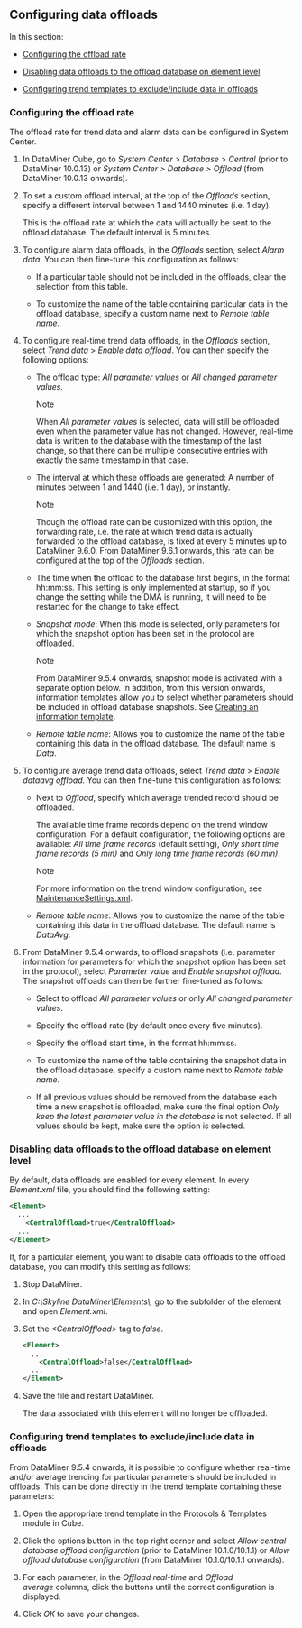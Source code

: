 ## Configuring data offloads

In this section:

- [Configuring the offload rate](#configuring-the-offload-rate)

- [Disabling data offloads to the offload database on element level](#disabling-data-offloads-to-the-offload-database-on-element-level)

- [Configuring trend templates to exclude/include data in offloads](#configuring-trend-templates-to-excludeinclude-data-in-offloads)

### Configuring the offload rate

The offload rate for trend data and alarm data can be configured in System Center.

1. In DataMiner Cube, go to *System Center \>* *Database \> Central* (prior to DataMiner 10.0.13) or *System Center \>* *Database \> Offload* (from DataMiner 10.0.13 onwards).

2. To set a custom offload interval, at the top of the *Offloads* section, specify a different interval between 1 and 1440 minutes (i.e. 1 day).

    This is the offload rate at which the data will actually be sent to the offload database. The default interval is 5 minutes.

3. To configure alarm data offloads, in the *Offloads* section, select *Alarm data*. You can then fine-tune this configuration as follows:

    - If a particular table should not be included in the offloads, clear the selection from this table.

    - To customize the name of the table containing particular data in the offload database, specify a custom name next to *Remote table name*.

4. To configure real-time trend data offloads, in the *Offloads* section, select *Trend data* > *Enable data offload*. You can then specify the following options:

    - The offload type: *All parameter values* or *All changed parameter values.*

        > [!NOTE]
        > When *All parameter values* is selected, data will still be offloaded even when the parameter value has not changed. However, real-time data is written to the database with the timestamp of the last change, so that there can be multiple consecutive entries with exactly the same timestamp in that case.

    - The interval at which these offloads are generated: A number of minutes between 1 and 1440 (i.e. 1 day), or instantly.

        > [!NOTE]
        > Though the offload rate can be customized with this option, the forwarding rate, i.e. the rate at which trend data is actually forwarded to the offload database, is fixed at every 5 minutes up to DataMiner 9.6.0. From DataMiner 9.6.1 onwards, this rate can be configured at the top of the *Offloads* section.

    - The time when the offload to the database first begins, in the format hh:mm:ss. This setting is only implemented at startup, so if you change the setting while the DMA is running, it will need to be restarted for the change to take effect.

    - *Snapshot mode*: When this mode is selected, only parameters for which the snapshot option has been set in the protocol are offloaded.

        > [!NOTE]
        > From DataMiner 9.5.4 onwards, snapshot mode is activated with a separate option below. In addition, from this version onwards, information templates allow you to select whether parameters should be included in offload database snapshots. See [Creating an information template](../../part_2/protocols/Creating_an_information_template.md).

    - *Remote table name*: Allows you to customize the name of the table containing this data in the offload database. The default name is *Data*.

5. To configure average trend data offloads, select *Trend data* > *Enable dataavg offload.* You can then fine-tune this configuration as follows:

    - Next to *Offload*, specify which average trended record should be offloaded.

        The available time frame records depend on the trend window configuration. For a default configuration, the following options are available: *All time frame records* (default setting), *Only short time frame records (5 min)* and *Only long time frame records (60 min)*.

        > [!NOTE]
        > For more information on the trend window configuration, see [MaintenanceSettings.xml](../../part_7/SkylineDataminerFolder/MaintenanceSettings_xml.md#maintenancesettingsxml).

    - *Remote table name*: Allows you to customize the name of the table containing this data in the offload database. The default name is *DataAvg*.

6. From DataMiner 9.5.4 onwards, to offload snapshots (i.e. parameter information for parameters for which the snapshot option has been set in the protocol), select *Parameter value* and *Enable snapshot offload*. The snapshot offloads can then be further fine-tuned as follows:

    - Select to offload *All parameter values* or only *All changed parameter values*.

    - Specify the offload rate (by default once every five minutes).

    - Specify the offload start time, in the format hh:mm:ss.

    - To customize the name of the table containing the snapshot data in the offload database, specify a custom name next to *Remote table name*.

    - If all previous values should be removed from the database each time a new snapshot is offloaded, make sure the final option *Only keep the latest parameter value in the database* is not selected. If all values should be kept, make sure the option is selected.

### Disabling data offloads to the offload database on element level

By default, data offloads are enabled for every element. In every *Element.xml* file, you should find the following setting:

```xml
<Element>                             
  ...                                    
    <CentralOffload>true</CentralOffload>
  ...                                    
</Element>                            
```

If, for a particular element, you want to disable data offloads to the offload database, you can modify this setting as follows:

1. Stop DataMiner.

2. In *C:\\Skyline DataMiner\\Elements\\,* go to the subfolder of the element and open *Element.xml*.

3. Set the *\<CentralOffload>* tag to *false*.

    ```xml
    <Element>                              
      ...                                     
        <CentralOffload>false</CentralOffload>
      ...                                     
    </Element>                             
    ```

4. Save the file and restart DataMiner.

    The data associated with this element will no longer be offloaded.

### Configuring trend templates to exclude/include data in offloads

From DataMiner 9.5.4 onwards, it is possible to configure whether real-time and/or average trending for particular parameters should be included in offloads. This can be done directly in the trend template containing these parameters:

1. Open the appropriate trend template in the Protocols & Templates module in Cube.

2. Click the options button in the top right corner and select *Allow central database offload configuration* (prior to DataMiner 10.1.0/10.1.1) or *Allow offload database configuration* (from DataMiner 10.1.0/10.1.1 onwards).

3. For each parameter, in the *Offload real-time* and *Offload average* columns, click the buttons until the correct configuration is displayed.

4. Click *OK* to save your changes.
